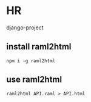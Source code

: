 # HR
django-project

## install raml2html
`npm i -g raml2html`

## use raml2html
`raml2html API.raml > API.html`
